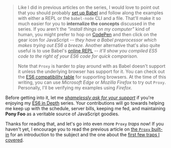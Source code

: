 > Like I did in previous articles on the series, I would love to point out that you should probably [set up Babel][1] and follow along the examples with either a REPL or the `babel-node` CLI and a file. That'll make it so much easier for you to **internalize the concepts** discussed in the series. If you aren't the _"install things on my computer"_ kind of human, you might prefer to hop on [CodePen][2] and then click on the gear icon for JavaScript -- _they have a Babel preprocessor which makes trying out ES6 a breeze._ Another alternative that's also quite useful is to use Babel's [online REPL][3] _-- it'll show you compiled ES5 code to the right of your ES6 code for quick comparison._
> 
> Note that `Proxy` is harder to play around with as Babel doesn't support it unless the underlying browser has support for it. You can check out the [ES6 compatibility table][4] for supporting browsers. At the time of this writing, you can use _Microsoft Edge_ or _Mozilla Firefox_ to try out `Proxy`. Personally, I'll be verifying my examples using _Firefox_.

Before getting into it, let me [_shamelessly ask for your support_][5] if you're enjoying my [ES6 in Depth][6] series. Your contributions will go towards helping me keep up with the schedule, server bills, keeping me fed, and maintaining **Pony Foo** as a veritable source of JavaScript goodies.

Thanks for reading that, and let's go into even more `Proxy` _traps_ now! If you haven't yet, I encourage you to read the previous article on [the `Proxy` built-in][7] for an introduction to the subject and the one about the [first few traps I covered][8].

[1]: /articles/universal-react-babel#setting-up-babel
[2]: http://codepen.io/
[3]: http://babeljs.io/repl/
[4]: http://kangax.github.io/compat-table/es6/
[5]: https://www.patreon.com/bevacqua
[6]: /articles/tagged/es6-in-depth
[7]: /articles/es6-proxies-in-depth
[8]: /articles/es6-proxy-traps-in-depth
